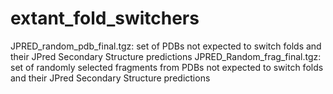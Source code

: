# extant_fold_switchers

JPRED_random_pdb_final.tgz: set of PDBs not expected to switch folds and their JPred Secondary Structure predictions
JPRED_Random_frag_final.tgz: set of randomly selected fragments from PDBs not expected to switch folds and their JPred Secondary Structure predictions
